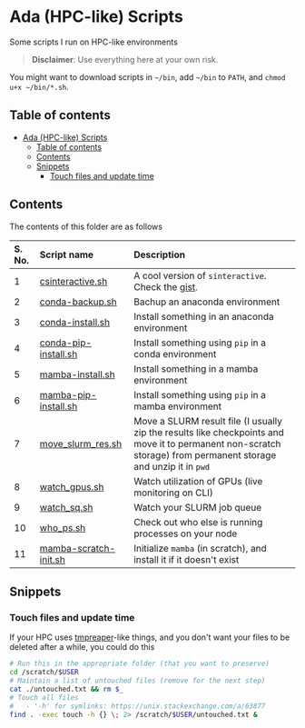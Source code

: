 # Ada (HPC-like) Scripts

Some scripts I run on HPC-like environments

> **Disclaimer**: Use everything here at your own risk.

You might want to download scripts in `~/bin`, add `~/bin` to `PATH`, and `chmod u+x ~/bin/*.sh`.

## Table of contents

- [Ada (HPC-like) Scripts](#ada-hpc-like-scripts)
    - [Table of contents](#table-of-contents)
    - [Contents](#contents)
    - [Snippets](#snippets)
        - [Touch files and update time](#touch-files-and-update-time)

## Contents

The contents of this folder are as follows

| S. No. | Script name | Description |
| :----- | :---------- | :---------- |
| 1 | [csinteractive.sh](./csinteractive.sh) | A cool version of `sinteractive`. Check the [gist](https://gist.github.com/TheProjectsGuy/de328d8c6f9dd46a4785bb299575bc47). |
| 2 | [conda-backup.sh](./conda-backup.sh) | Bachup an anaconda environment |
| 3 | [conda-install.sh](./conda-install.sh) | Install something in an anaconda environment |
| 4 | [conda-pip-install.sh](./conda-pip-install.sh) | Install something using `pip` in a conda environment |
| 5 | [mamba-install.sh](./mamba-install.sh) | Install something in a mamba environment |
| 6 | [mamba-pip-install.sh](./mamba-pip-install.sh) | Install something using `pip` in a mamba environment |
| 7 | [move_slurm_res.sh](./move_slurm_res.sh) | Move a SLURM result file (I usually zip the results like checkpoints and move it to permanent non-scratch storage) from permanent storage and unzip it in `pwd` |
| 8 | [watch_gpus.sh](./watch_gpus.sh) | Watch utilization of GPUs (live monitoring on CLI) |
| 9 | [watch_sq.sh](./watch_sq.sh) | Watch your SLURM job queue |
| 10 | [who_ps.sh](./who_ps.sh) | Check out who else is running processes on your node |
| 11 | [mamba-scratch-init.sh](./mamba-scratch-init.sh) | Initialize `mamba` (in scratch), and install it if it doesn't exist |

## Snippets

### Touch files and update time

If your HPC uses [tmpreaper](https://manpages.ubuntu.com/manpages/trusty/man8/tmpreaper.8.html)-like things, and you don't want your files to be deleted after a while, you could do this

```bash
# Run this in the appropriate folder (that you want to preserve)
cd /scratch/$USER
# Maintain a list of untouched files (remove for the next step)
cat ./untouched.txt && rm $_
# Touch all files
#   - '-h' for symlinks: https://unix.stackexchange.com/a/63877
find . -exec touch -h {} \; 2> /scratch/$USER/untouched.txt &
```
